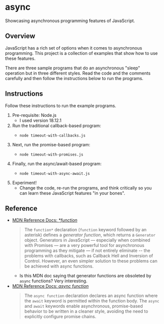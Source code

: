 # async

Showcasing asynchronous programming features of JavaScript.


## Overview

JavaScript has a rich set of options when it comes to asynchronous programming. This project is a collection of examples
that show how to use these features.

There are three sample programs that do an asynchronous "sleep" operation but in three different styles. Read the code
and the comments carefully and then follow the instructions below to run the programs. 


## Instructions

Follow these instructions to run the example programs.

1. Pre-requisite: Node.js
   * I used version 18.12.1
2. Run the traditional callback-based program:
   * ```shell
     node timeout-with-callbacks.js
     ```
3. Next, run the promise-based program:
   * ```shell
     node timeout-with-promises.js
     ```
4. Finally, run the async/await-based program:
   * ```shell
     node timeout-with-async-await.js
     ```
5. Experiment!
   * Change the code, re-run the programs, and think critically so you can learn these JavaScript features "in your
     bones".


## Reference

* [MDN Reference Docs: _*function_](https://developer.mozilla.org/en-US/docs/Web/JavaScript/Reference/Statements/function*)
  > The `function*` declaration (`function` keyword followed by an asterisk) defines a _generator function_, which
    returns a `Generator` object.
  > Generators in JavaScript — especially when combined with Promises — are a very powerful tool for asynchronous
    programming as they mitigate — if not entirely eliminate -- the problems with callbacks, such as Callback Hell and
    Inversion of Control. However, an even simpler solution to these problems can be achieved with async functions.
  * Is this MDN doc saying that generator functions are obsoleted by `async` functions? Very interesting.
* [MDN Reference Docs: *async function*](https://developer.mozilla.org/en-US/docs/Web/JavaScript/Reference/Statements/async_function)
  > The `async function` declaration declares an async function where the `await` keyword is permitted within the
    function body. The `async` and `await` keywords enable asynchronous, promise-based behavior to be written in a
    cleaner style, avoiding the need to explicitly configure promise chains.

